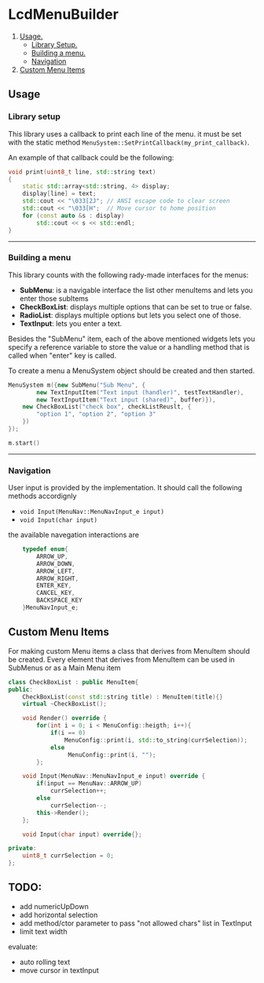 # LcdMenuBuilder

1. [ Usage. ](#usage)
   - [ Library Setup. ](#setup)
   - [Building a menu. ](#build_menu)
   - [Navigation](#navigation)
2. [Custom Menu Items](#custom_items)

<a name="usage"></a>

## Usage

<a name="setup"></a>

### Library setup

This library uses a callback to print each line of the menu. it must be set with the static method
`MenuSystem::SetPrintCallback(my_print_callback)`.

An example of that callback could be the following:

```c++
void print(uint8_t line, std::string text)
{
	static std::array<std::string, 4> display;
	display[line] = text;
	std::cout << "\033[2J"; // ANSI escape code to clear screen
	std::cout << "\033[H";	// Move cursor to home position
	for (const auto &s : display)
		std::cout << s << std::endl;
}
```

---

<a name="build_menu"></a>

### Building a menu

This library counts with the following rady-made interfaces for the menus:

- **SubMenu**: is a navigable interface the list other menuItems and lets you enter those subItems
- **CheckBoxList**: displays multiple options that can be set to true or false.
- **RadioList**: displays multiple options but lets you select one of those.
- **TextInput**: lets you enter a text.

Besides the "SubMenu" item, each of the above mentioned widgets lets you specify a reference variable to store the value or a handling method that is called when "enter" key is called.

To create a menu a MenuSystem object should be created and then started.

```c++
MenuSystem m({new SubMenu("Sub Menu", {
        new TextInputItem("Text input (handler)", testTextHandler),
        new TextInputItem("Text input (shared)", buffer)}),
    new CheckBoxList("check box", checkListReuslt, {
        "option 1", "option 2", "option 3"
    })
});

m.start()

```

---

<a name="navigation"></a>

### Navigation

User input is provided by the implementation. It should call the following methods accordignly

- `void Input(MenuNav::MenuNavInput_e input)`
- `void Input(char input)`

the available navegation interactions are

```c++
	typedef enum{
		ARROW_UP,
		ARROW_DOWN,
		ARROW_LEFT,
		ARROW_RIGHT,
		ENTER_KEY,
		CANCEL_KEY,
		BACKSPACE_KEY
	}MenuNavInput_e;
```

<a name="custom_items"></a>

## Custom Menu Items

For making custom Menu items a class that derives from MenuItem should be created. Every element that derives from MenuItem can be used in SubMenus or as a Main Menu item

```c++
class CheckBoxList : public MenuItem{
public:
	CheckBoxList(const std::string title) : MenuItem(title){}
	virtual ~CheckBoxList();

	void Render() override {
        for(int i = 0; i < MenuConfig::heigth; i++){
            if(i == 0)
                MenuConfig::print(i, std::to_string(currSelection));
            else
                 MenuConfig::print(i, "");
        };

    void Input(MenuNav::MenuNavInput_e input) override {
        if(input == MenuNav::ARROW_UP)
            currSelection++;
        else
            currSelection--;
        this->Render();
    };

    void Input(char input) override{};

private:
	uint8_t currSelection = 0;
};
```

## TODO:

- add numericUpDown
- add horizontal selection
- add method/ctor parameter to pass "not allowed chars" list in TextInput
- limit text width

evaluate:

- auto rolling text
- move cursor in textInput
